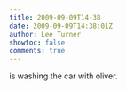 ```yaml
---
title: 2009-09-09T14-38
date: 2009-09-09T14:38:01Z
author: Lee Turner
showtoc: false
comments: true
---
```


is washing the car with oliver.

